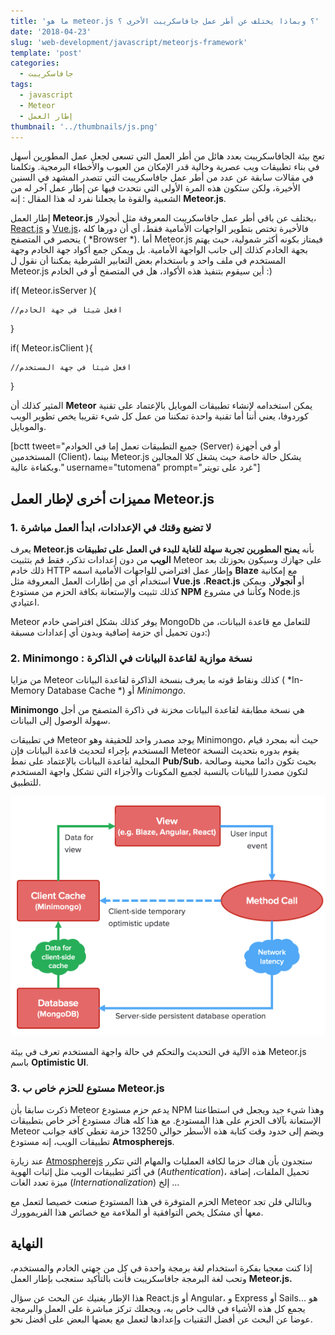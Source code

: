 ```yaml
---
title: 'ما هو meteor.js ؟ وبماذا يختلف عن أطر عمل جافاسكريبت الأخرى ؟'
date: '2018-04-23'
slug: 'web-development/javascript/meteorjs-framework'
template: 'post'
categories:
  - جافاسكريبت
tags:
  - javascript
  - Meteor
  - إطار العمل
thumbnail: '../thumbnails/js.png'
---
```


تعج بيئة الجافاسكريبت بعدد هائل من أطر العمل التي تسعى لجعل عمل المطورين أسهل في بناء تطبيقات ويب عصرية وخالية قدر الإمكان من العيوب والأخطاء البرمجية. وتكلمنا في مقالات سابقة عن عدد من أطر عمل جافاسكريبت التي تتصدر المشهد في السنين الأخيرة، ولكن ستكون هذه المرة الأولى التي نتحدث فيها عن إطار عمل آخر له من الشعبية والقوة ما يجعلنا نفرد له هذا المقال : إنه **Meteor.js**.

إطار العمل **Meteor.js** يختلف عن باقي أطر عمل جافاسكريبت المعروفة مثل أنجولار، [React.js](/web-development/javascript/react-javascript-library/) و [Vue.js](/vuejs-framework)، فالأخيرة تختص بتطوير الواجهات الأمامية فقط، أي أن دورها كله ينحصر في المتصفح ( *Browser *). أما Meteor.js فيمتاز بكونه أكثر شمولية، حيث يهتم بجهة الخادم كذلك إلى جانب الواجهة الأمامية. بل ويمكن جمع أكواد جهة الخادم وجهة المستخدم في ملف واحد و باستخدام بعض التعابير الشرطية يمكننا أن نقول ل Meteor.js أين سيقوم بتنفيذ هذه الأكواد، هل في المتصفح أو في الخادم :)

if( Meteor.isServer ){

    //افعل شيئا في جهة الخادم

}

if( Meteor.isClient ){

    //افعل شيئا في جهة المستخدم

}

المثير كذلك أن **Meteor** يمكن استخدامه لإنشاء تطبيقات الموبايل بالإعتماد على تقنية كوردوفا، يعني أننا أما تقنية واحدة تمكننا من عمل كل شيء تقريبا يخص تطوير الويب والموبايل.

[bctt tweet="جميع التطبيقات تعمل إما في الخوادم (Server) أو في أجهزة المستخدمين (Client)، بينما Meteor.js يشكل حالة خاصة حيث يشغل كلا المجالين وبكفاءة عالية." username="tutomena" prompt="غرد على تويتر"]

## مميزات أخرى لإطار العمل Meteor.js

### **1\. لا تضيع وقتك في الإعدادات، ابدأ العمل مباشرة**

يعرف **Meteor.js** بأنه **يمنح المطورين تجربة سهلة للغاية للبدء في العمل على تطبيقات الويب** من دون إعدادات تذكر، فقط قم بتثبيت Meteor على جهازك وسيكون بحوزتك بعد ذلك خادم HTTP وإطار عمل افتراضي للواجهات الأمامية اسمه **Blaze** مع إمكانية استخدام أي من إطارات العمل المعروفة مثل **Vue.js** ،**React.js** أو **أنجولار**. ويمكن كذلك تثبيت والإستعانة بكافة الحزم من مستودع **NPM** وكأننا في مشروع Node.js اعتيادي.

Meteor يوفر كذلك بشكل افتراضي خادم MongoDb للتعامل مع قاعدة البيانات، من دون تحميل أي حزمة إضافية وبدون أي إعدادات مسبقة:)

### **2\. Minimongo : نسخة موازية لقاعدة البيانات في الذاكرة**

من مزايا Meteor كذلك ونقاط قوته ما يعرف بنسخة الذاكرة لقاعدة البيانات ( *In-Memory Database Cache *) أو _Minimongo_.

**Minimongo** هي نسخة مطابقة لقاعدة البيانات مخزنة في ذاكرة المتصفح من أجل سهولة الوصول إلى البيانات.

في تطبيقات Meteor يوجد مصدر واحد للحقيقة وهو Minimongo، حيث أنه بمجرد قيام المستخدم بإجراء لتحديث قاعدة البيانات فإن Meteor يقوم بدوره بتحديث النسخة المحلية لقاعدة البيانات بالإعتماد على نمط **Pub/Sub**، بحيث تكون دائما محينة وصالحة لتكون مصدرا للبيانات بالنسبة لجميع المكونات والأجزاء التي تشكل واجهة المستخدم للتطبيق.

[![Meteor - Minimongo](../images/minimongo.png)](../images/minimongo.png)

هذه الآلية في التحديث والتحكم في حالة واجهة المستخدم تعرف في بيئة Meteor.js باسم **Optimistic UI**.

### **3\. مستوع للحزم خاص ب Meteor.js**

ذكرت سابقا بأن Meteor يدعم حزم مستودع NPM وهذا شيء جيد ويجعل في استطاعتنا الإستعانة بآلاف الحزم على هذا المستودع. مع هذا كله هناك مستودع آخر خاص بتطبيقات Meteor ويضم إلى حدود وقت كتابة هذه الأسطر حوالي 13250 حزمة تغطي كافة جوانب تطبيقات الويب، إنه مستودع **Atmospherejs**.

عند زيارة [Atmospherejs](https://atmospherejs.com/) ستجدون بأن هناك حزما لكافة العمليات والمهام التي تتكرر في أكثر تطبيقات الويب مثل إثبات الهوية (_Authentication_)، تحميل الملفات، إضافة ميزة تعدد الغات (_Internationalization_) إلخ ...

الحزم المتوفرة في هذا المستودع صنعت خصيصا لتعمل مع Meteor وبالتالي فلن تجد معها أي مشكل يخص التوافقية أو الملاءمة مع خصائص هذا الفريموورك.

## النهاية

إذا كنت معجبا بفكرة استخدام لغة برمجة واحدة في كل من جهتي الخادم والمستخدم، وتحب لغة البرمجة جافاسكريبت فأنت بالتأكيد ستعجب بإطار العمل **Meteor.js.**

هذا الإطار يغنيك عن البحث عن سؤال React.js أو Angular، و Express أو Sails... هو يجمع كل هذه الأشياء في قالب خاص به، ويجعلك تركز مباشرة على العمل والبرمجة عوضا عن البحث عن أفضل التقنيات وإعدادها لتعمل مع بعضها البعض على أفضل نحو.
